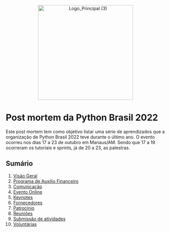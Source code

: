 <p align="center">
<img width="300" alt="Logo_Principal (3)" src="https://user-images.githubusercontent.com/9119004/199280742-1c99426e-0524-4242-9bb2-b7d191fbf96b.png">
</p>

# Post mortem da Python Brasil 2022

Este post mortem tem como objetivo listar uma série de aprendizados que a organização de Python Brasil 2022 teve durante o último ano. O evento ocorreu nos dias 17 a 23 de outubro em Manaus/AM. Sendo que 17 a 19 ocorreram os tutoriais e sprints, já de 20 a 23, as palestras. 


## Sumário

1. [Visão Geral](https://github.com/pythonbrasil/pybr2022-org/tree/main/post-mortem/visao-geral.md)
2. [Programa de Auxílio Financeiro](https://github.com/pythonbrasil/pybr2022-org/tree/main/post-mortem/auxilio.md)
3. [Comunicação](https://github.com/pythonbrasil/pybr2022-org/tree/main/post-mortem/comunicacao.md)
4. [Evento Online](https://github.com/pythonbrasil/pybr2022-org/tree/main/post-mortem/evento-online.md)
5. [Keynotes](https://github.com/pythonbrasil/pybr2022-org/tree/main/post-mortem/keynotes.md)
6. [Fornecedores](https://github.com/pythonbrasil/pybr2022-org/tree/main/post-mortem/fornecedores.md)
7. [Patrocínio](https://github.com/pythonbrasil/pybr2022-org/tree/main/post-mortem/patrocinio.md)
8. [Reuniões](https://github.com/pythonbrasil/pybr2022-org/tree/main/post-mortem/reunioes.md)
9. [Submissão de atividades](https://github.com/pythonbrasil/pybr2022-org/tree/main/post-mortem/submissao-atividades.md)
10. [Voluntárias](https://github.com/pythonbrasil/pybr2022-org/tree/main/post-mortem/voluntarias.md)

